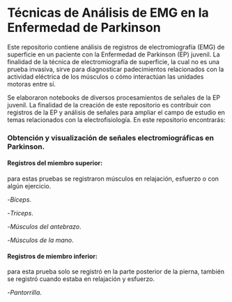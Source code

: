 # Técnicas de Análisis de EMG en la Enfermedad de Parkinson 

Este repositorio contiene análisis de registros de electromiografía (EMG) de superficie en un paciente con la Enfermedad de Parkinson (EP) juvenil. La finalidad de la técnica de electromiografía de superficie, la cual no es una prueba invasiva, sirve para diagnosticar padecimientos relacionados con la actividad eléctrica de los músculos o cómo interactúan las unidades motoras entre sí.

Se elaboraron notebooks de diversos procesamientos de señales de la EP juvenil. La finalidad de la creación de este repositorio es contribuir con registros de la EP y análisis de señales para ampliar el campo de estudio en temas relacionados con la electrofisiología. En este repositorio encontrarás:

### Obtención y visualización de señales electromiográficas en Parkinson.
#### Registros del miembro superior:
para estas pruebas se registraron músculos en relajación, esfuerzo o con algún ejercicio. 
  
  -*Bíceps*.
  
  -*Triceps*.
  
  -*Músculos del antebrazo*.
  
  -*Músculos de la mano*. 

#### Registros de miembro inferior:
para esta prueba solo se registró en la parte posterior de la pierna, también se registró cuando estaba en relajación y esfuerzo. 

  -*Pantorrilla*. 

